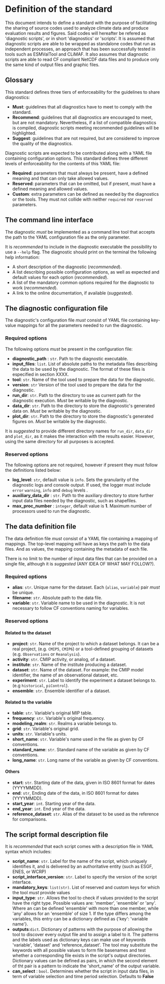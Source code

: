 # Definition of the standard

This document intends to define a standard 
with the purpose of facilitating the sharing of source codes used to 
analyze climate data and produce evaluation results and figures. Said codes
will hereafter be refered as 'diagnostic scripts', or in short 'diagnostics' 
or 'scripts'. It is assumed that diagnostic scripts are able to be wrapped 
as standalone codes that run as independent processes, an approach that 
has been successfully tested in tools such as ESMValTool and CLiMAF.
It also assumes that diagnostic scripts are able to read CF compliant NetCDF
data files and to produce only the same kind of output files and graphic files.

## Glossary

This standard defines three tiers of enforceability for the guidelines to share diagnostics:

- **Must**: guidelines that all diagnostics have to meet to comply with the standard.
- **Recommend**: guidelines that all diagnostics are encouraged to meet, but are not mandatory. 
Nevertheless, if a list of compatible diagnostics is compiled, diagnostic scripts meeting 
recommended guidelines will be highlighted. 
- **Suggest**: guidelines that are not required, but are considered to improve the quality of the diagnostics.

Diagnostic scripts are expected to be contributed along with a YAML file containing configuration options. 
This standard defines three different levels of enforceability for the contents of this YAML file:

- **Required**: parameters that must always be present, have a defined meaning and that can only take allowed values. 
- **Reserved**: parameters that can be omitted, but if present, must have a defined meaning and allowed values.
- **Custom**: extra parameters can be defined as needed by the diagnostics or the tools. 
They must not collide with neither `required` nor `reserved` parameters.


## The command line interface

The diagnostic *must* be implemented as a command line tool that accepts the path to the 
YAML configuration file as the only parameter.

It is *recommended* to include in the diagnostic executable the possibility to use a `--help` flag. 
The diagnostic should print on the terminal the following help information:

- A short description of the diagnostic (*recommended*).
- A list describing possible configuration options, as well as expected and default values for each option (*recommended*).
- A list of the mandatory common options required for the diagnostic to work (*recommended*).
- A link to the online documentation, if available (*suggested*).

## The diagnostic configuration file

The diagnostic's configuration file *must* consist of YAML file containing key-value mappings for all the parameters needed to run the diagnostic.

### Required options

The following options *must* be present in the configuration file:

- **diagnostic_path** : `str`. Path to the diagnostic executable.
- **input_files**: `list`. List of absolute paths to the metadata files describing the data to be used by the diagnostic. 
The format of these files is especified in section XXXX.
- **tool**: `str`. Name of the tool used to prepare the data for the diagnostic.
- **version**: `str` Version of the tool used to prepare the data for the diagnostic.
- **run_dir**: `str`. Path to the directory to use as current path for the diagnostic execution. *Must* be writable by the diagnostic.
- **data_dir**: `str`. Path to the directory to store the  diagnostic's generated data on. *Must* be writable by the diagnostic.
- **plot_dir**: `str`. Path to the directory to store the  diagnostic's generated figures on. *Must* be writable by the diagnostic.

It is *suggested* to provide different directory names for `run_dir`, `data_dir` and `plot_dir`, as it makes the interaction with the results
easier. However, using the same directory for all purposes is accepted.

### Reserved options

The following options are not required, however if present they must follow the definitions listed below:

- **log_level**: `str`, default value is `info`. Sets the granularity of the diagnostic logs and console output. 
If used, the logger must include `error` `warning`, `info` and `debug` levels .
- **auxiliary_data_dir** : `str`. Path to the auxiliary directory to store further input data files needed by the diagnostic, such as shapefiles.
- **max_proc_number** : `integer`, default value is **1**. Maximum number of processors used to run the diagnostic.


## The data definition file

The data definition file *must* consist of a YAML file containing a mapping of mappings. The top-level mapping will have as keys the path to the data files. And as values, the mapping containing the metadata of each file.

There is no limit to the number of input data files that can be provided on a single file, although it is *suggested* (ANY IDEA OF WHAT MAY FOLLOW?).

### Required options

- **alias**: `str`. Unique name for the dataset. Each (`alias`, `variable`) pair *must* be unique.
- **filename**: `str`. Absolute path to the data file.
- **variable**: `str`. Variable name to be used in the diagnostic. It is not necessary to follow CF conventions naming for variables.

### Reserved options

#### Related to the dataset

- **project**: `str`. Name of the project to which a dataset belongs. It can be a real project, (e.g. `CMIP5`, `CMIP6`) or a tool-defined grouping of datasets
(e.g. `Observations` or `Reanalysis`).
- **activity**: `str`. CMIP activity, or analog, of a dataset.
- **institute**: `str`. Name of the institute producing a dataset.
- **dataset**: `str`. Name of the dataset. For example: the CMIP model identifier, the name of an observational dataset, etc.
- **experiment**: `str`. Label to identify the experiment a dataset belongs to. (e.g `historical`, `piControl`).
- **ensemble**: `str`. Ensemble identifier of a dataset.

#### Related to the variable

- **table**: `str`. Variable's original MIP table.
- **frequency**: `str`. Variable's original frequency.
- **modeling_realm**: `str`. Realms a variable belongs to.
- **grid**: `str`. Variable's original grid.
- **units**: `str`. Variable's units.
- **short_name**: `str`. Variable's name used in the file as given by CF conventions.
- **standard_name**: `str`. Standard name of the variable as given by CF conventions.
- **long_name**: `str`. Long name of the variable as given by CF conventions.

#### Others

- **start**: `str`. Starting date of the data, given in ISO 8601 format for dates (YYYYMMDD).
- **end**: `str`, Ending date of the data, in ISO 8601 format for dates (YYYYMMDD).
- **start_year**: `int`. Starting year of the data.
- **end_year**: `int`. End year of the data.
- **reference_dataset**: `str`. Alias of the dataset to be used as the reference for comparisons.

## The script formal description file

It is *recommended* that each script comes with a description file in YAML syntax which includes:

- **script_name**: `str`. Label for the name of the script, which uniquely identifies it, and is delivered by an authoritative entity (such as ESGF, ENES, or WCRP)
- **script_interface_version**: `str`. Label to specify the version of the script interface.
- **mandatory_keys**: `list(str)`. List of reserved and custom keys for which the tool *must* provide values
- **input_type**: `str`. Allows the tool to check if values provided to the script have the right type. Possible values are: 'member', 'ensemble' or 'any'. Where an can be defined 'ensemble' with more than one member, while 'any' allows for an 'ensemble' of size 1. If the type differs among the variables, this entry can be a dictionary defined as {'key': 'variable name'}.
- **outputs**:`dict`. Dictionary of patterns with the purpose of allowing the tool to discover every output file and to assign a label to it. The patterns and the labels used as dictionary keys  can make use of keywords 'variable', 'dataset' and 'reference_dataset'. The tool may substitute the keywords with all possible values to form file basenames and test whether a corresponding file exists in the script's output directories. Dictionary values can be defined as pairs, in which the second element of tht pair is a pattern to indicate the 'short_name' of the output variable. 
- **can_select** : `bool`. Determines whether the script in input data files, in term of variable selection and time period selection. Defaults to **False**
